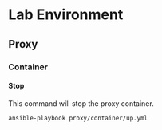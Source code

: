 # Lab Environment

## Proxy

### Container

#### Stop

This command will stop the proxy container.

```
ansible-playbook proxy/container/up.yml
```
